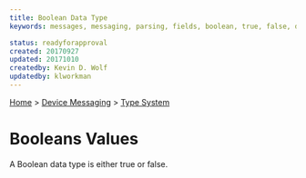 ```yaml
---
title: Boolean Data Type
keywords: messages, messaging, parsing, fields, boolean, true, false, datatypes

status: readyforapproval
created: 20170927
updated: 20171010
createdby: Kevin D. Wolf
updatedby: klworkman
---
```

[Home](../../Index.md) > [Device Messaging](../Index.md) > [Type System](Index.md)

# Booleans Values

A Boolean data type is either true or false.
